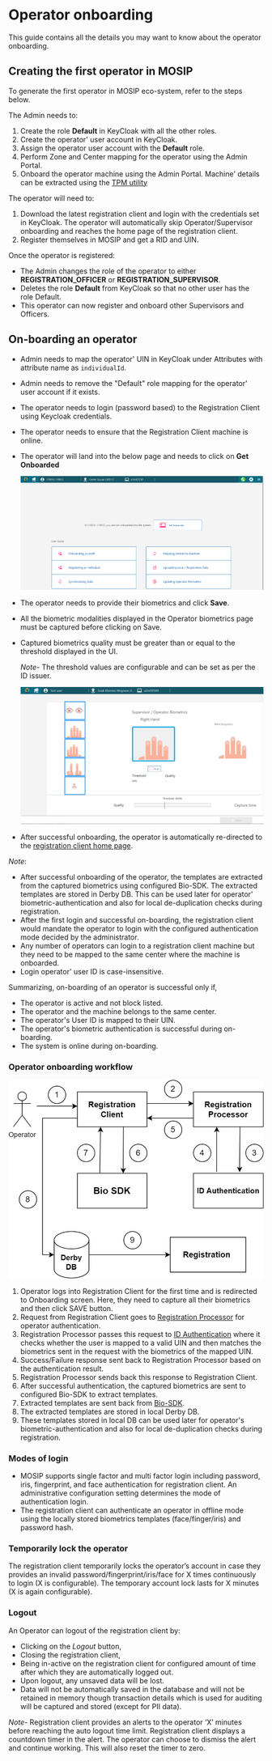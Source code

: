 # Operator onboarding 
This guide contains all the details you may want to know about the operator onboarding.

## Creating the first operator in MOSIP
To generate the first operator in MOSIP eco-system, refer to the steps below.

The Admin needs to:
1. Create the role **Default** in KeyCloak with all the other roles.
1. Create the operator' user account in KeyCloak.
1. Assign the operator user account with the **Default** role.
1. Perform Zone and Center mapping for the operator using the Admin Portal.
1. Onboard the operator machine using the Admin Portal. Machine' details can be extracted using the [TPM utility](https://github.com/mosip/mosip-infra/blob/develop/deployment/sandbox-v2/utils/tpm/key_extractor/README.md)

The operator will need to:
1. Download the latest registration client and login with the credentials set in KeyCloak.
   The operator will automatically skip Operator/Supervisor onboarding and reaches the home page of the registration client.
2. Register themselves in MOSIP and get a RID and UIN.

Once the operator is registered:
* The Admin changes the role of the operator to either **REGISTRATION_OFFICER** or **REGISTRATION_SUPERVISOR**. 
* Deletes the role **Default** from KeyCloak so that no other user has the role Default.   
* This operator can now register and onboard other Supervisors and Officers.

## On-boarding an operator

* Admin needs to map the operator' UIN in KeyCloak under Attributes with attribute name as `individualId`.
* Admin needs to remove the "Default" role mapping for the operator' user account if it exists.
* The operator needs to login (password based) to the Registration Client using Keycloak credentials.
* The operator needs to ensure that the Registration Client machine is online.
* The operator will land into the below page and needs to click on **Get Onboarded**

  ![](_images/reg-client-user-onboard.png)

* The operator needs to provide their biometrics and click **Save**.
* All the biometric modalities displayed in the Operator biometrics page must be captured before clicking on Save.
* Captured biometrics quality must be greater than or equal to the threshold displayed in the UI.

  *Note*- The threshold values are configurable and can be set as per the ID issuer.

  ![](_images/reg-client-biometric-page.png) 

* After successful onboarding, the operator is automatically re-directed to the [registration client home page](registration-client-home-page.md).

*Note*:
- After successful onboarding of the operator, the templates are extracted from the captured biometrics using configured Bio-SDK.
The extracted templates are stored in Derby DB. This can be used later for operator' biometric-authentication and also for local de-duplication checks during registration.
- After the first login and successful on-boarding, the registration client would mandate the operator to login with the configured authentication mode decided by the administrator.
- Any number of operators can login to a registration client machine but they need to be mapped to the same center where the machine is onboarded.
- Login operator' user ID is case-insensitive.

Summarizing, on-boarding of an operator is successful only if,
* The operator is active and not block listed.
* The operator and the machine belongs to the same center.
* The operator's User ID is mapped to their UIN. 
* The operator's biometric authentication is successful during on-boarding.
* The system is online during on-boarding.

### Operator onboarding workflow

![](_images/operator-onboarding.png)

1. Operator logs into Registration Client for the first time and is redirected to Onboarding screen. Here, they need to capture all their biometrics and then click SAVE button.
2. Request from Registration Client goes to [Registration Processor](https://docs.mosip.io/1.2.0/modules/registration-processor) for operator authentication.
3. Registration Processor passes this request to [ID Authentication](https://docs.mosip.io/1.2.0/modules/id-authentication-services) where it checks whether the user is mapped to a valid UIN and then matches the biometrics sent in the request with the biometrics of the mapped UIN.
4. Success/Failure response sent back to Registration Processor based on the authentication result.
5. Registration Processor sends back this response to Registration Client.
6. After successful authentication, the captured biometrics are sent to configured Bio-SDK to extract templates.
7. Extracted templates are sent back from [Bio-SDK](https://docs.mosip.io/1.2.0/biometrics/biometric-sdk).
8. The extracted templates are stored in local Derby DB.
9. These templates stored in local DB can be used later for operator's biometric-authentication and also for local de-duplication checks during registration.


### Modes of login
* MOSIP supports single factor and multi factor login including password, iris, fingerprint, and face authentication for registration client. An administrative configuration setting determines the mode of authentication login.
* The registration client can authenticate an operator in offline mode using the locally stored biometrics templates (face/finger/iris) and password hash.

### Temporarily lock the operator
The registration client temporarily locks the operator’s account in case they provides an invalid password/fingerprint/iris/face for X times continuously to login (X is configurable). The temporary account lock lasts for X minutes (X is again configurable).

### Logout
An Operator can logout of the registration client by:
* Clicking on the *Logout* button, 
* Closing the registration client, 
* Being in-active on the registration client for configured amount of time after which they are automatically logged out.
* Upon logout, any unsaved data will be lost. 
* Data will not be automatically saved in the database and will not be retained in memory though transaction details which is used for auditing will be captured and stored (except for PII data).

*Note*- Registration client provides an alerts to the operator ‘X’ minutes before reaching the auto logout time limit. Registration client displays a countdown timer in the alert. The operator can choose to dismiss the alert and continue working. This will also reset the timer to zero.




